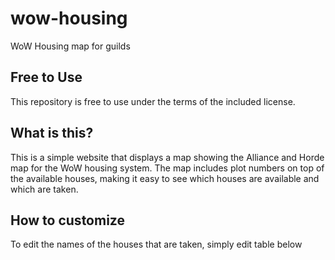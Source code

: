 # wow-housing
WoW Housing map for guilds

## Free to Use
This repository is free to use under the terms of the included license.

## What is this?
This is a simple website that displays a map showing the Alliance and Horde map for the WoW housing system. The map includes plot numbers on top of the available houses, making it easy to see which houses are available and which are taken.

## How to customize
To edit the names of the houses that are taken, simply edit table below
